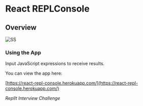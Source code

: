 # React REPLConsole

## Overview

![SS](http://i.imgur.com/LimDMta.png)
### Using the App

Input JavaScript expressions to receive results.

You can view the app here:

[https://react-repl-console.herokuapp.com/](https://react-repl-console.herokuapp.com/)

*ReplIt Interview Challenge*

